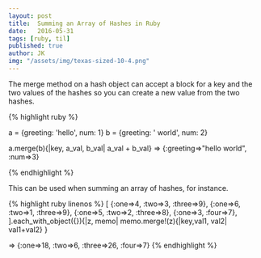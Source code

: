 ```yaml
---
layout: post
title:  Summing an Array of Hashes in Ruby
date:   2016-05-31
tags: [ruby, til]
published: true
author: JK
img: "/assets/img/texas-sized-10-4.png"
---
```


The merge method on a hash object can accept a block for a key and the two values of the hashes so you can create a new value from the two hashes.    

{% highlight ruby %}


a = {greeting: 'hello', num: 1}
b = {greeting: ' world', num: 2}

a.merge(b){|key, a_val, b_val| a_val + b_val}
=> {:greeting=>"hello world", :num=>3}

{% endhighlight %}

This can be used when summing an array of hashes, for instance.

{% highlight ruby linenos %}
[
  {:one=>4, :two=>3, :three=>9},
  {:one=>6, :two=>1, :three=>9},
  {:one=>5, :two=>2, :three=>8},
  {:one=>3, :four=>7},
].each_with_object({}){|z, memo| memo.merge!(z){|key,val1, val2| val1+val2} }

=> {:one=>18, :two=>6, :three=>26, :four=>7}
{% endhighlight %}
